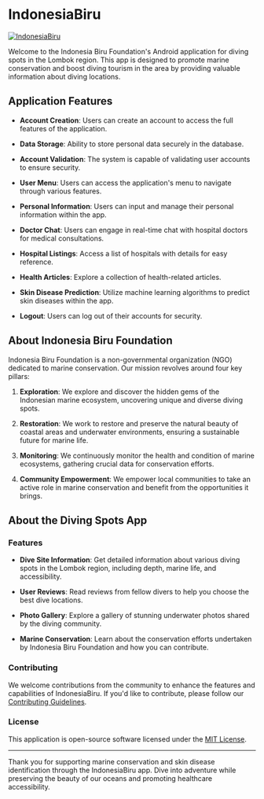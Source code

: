 # IndonesiaBiru 

[![IndonesiaBiru](https://img.youtube.com/vi/c4XREs9Ll58/0.jpg)](https://www.youtube.com/watch?v=c4XREs9Ll58)

Welcome to the Indonesia Biru Foundation's Android application for diving spots in the Lombok region. This app is designed to promote marine conservation and boost diving tourism in the area by providing valuable information about diving locations.

## Application Features

- **Account Creation**: Users can create an account to access the full features of the application.

- **Data Storage**: Ability to store personal data securely in the database.

- **Account Validation**: The system is capable of validating user accounts to ensure security.

- **User Menu**: Users can access the application's menu to navigate through various features.

- **Personal Information**: Users can input and manage their personal information within the app.

- **Doctor Chat**: Users can engage in real-time chat with hospital doctors for medical consultations.

- **Hospital Listings**: Access a list of hospitals with details for easy reference.

- **Health Articles**: Explore a collection of health-related articles.

- **Skin Disease Prediction**: Utilize machine learning algorithms to predict skin diseases within the app.

- **Logout**: Users can log out of their accounts for security.

## About Indonesia Biru Foundation

Indonesia Biru Foundation is a non-governmental organization (NGO) dedicated to marine conservation. Our mission revolves around four key pillars:

1. **Exploration**: We explore and discover the hidden gems of the Indonesian marine ecosystem, uncovering unique and diverse diving spots.

2. **Restoration**: We work to restore and preserve the natural beauty of coastal areas and underwater environments, ensuring a sustainable future for marine life.

3. **Monitoring**: We continuously monitor the health and condition of marine ecosystems, gathering crucial data for conservation efforts.

4. **Community Empowerment**: We empower local communities to take an active role in marine conservation and benefit from the opportunities it brings.

## About the Diving Spots App

### Features

- **Dive Site Information**: Get detailed information about various diving spots in the Lombok region, including depth, marine life, and accessibility.

- **User Reviews**: Read reviews from fellow divers to help you choose the best dive locations.

- **Photo Gallery**: Explore a gallery of stunning underwater photos shared by the diving community.

- **Marine Conservation**: Learn about the conservation efforts undertaken by Indonesia Biru Foundation and how you can contribute.


### Contributing

We welcome contributions from the community to enhance the features and capabilities of IndonesiaBiru. If you'd like to contribute, please follow our [Contributing Guidelines](CONTRIBUTING.md).

### License

This application is open-source software licensed under the [MIT License](LICENSE).



---

Thank you for supporting marine conservation and skin disease identification through the IndonesiaBiru app. Dive into adventure while preserving the beauty of our oceans and promoting healthcare accessibility.
